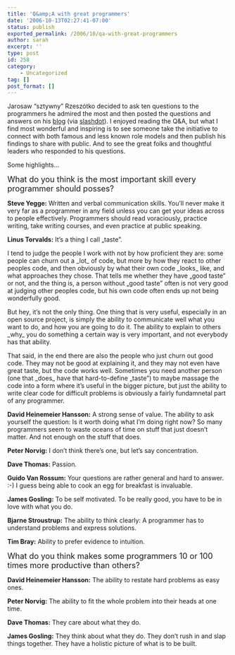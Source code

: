```yaml
---
title: 'Q&amp;A with great programmers'
date: '2006-10-13T02:27:41-07:00'
status: publish
exported_permalink: /2006/10/qa-with-great-programmers
author: sarah
excerpt: ''
type: post
id: 258
category:
    - Uncategorized
tag: []
post_format: []
---
```

Jarosaw “sztywny” Rzeszótko decided to ask ten questions to the programmers he admired the most and then posted the questions and answers on his [blog](http://sztywny.titaniumhosting.com/2006/07/23/stiff-asks-great-programmers-answers/) (via [slashdot](http://it.slashdot.org/article.pl?sid=06/10/10/031226)). I enjoyed reading the Q&amp;A, but what I find most wonderful and inspiring is to see someone take the initiative to connect with both famous and less known role models and then publish his findings to share with public. And to see the great folks and thoughtful leaders who responded to his questions.

Some highlights…

<font size="+1">What do you think is the most important skill every programmer should posses?</font>

**Steve Yegge:** Written and verbal communication skills. You’ll never make it very far as a programmer in any field unless you can get your ideas across to people effectively. Programmers should read voraciously, practice writing, take writing courses, and even practice at public speaking.

**Linus Torvalds:** It’s a thing I call „taste”.

I tend to judge the people I work with not by how proficient they are: some people can churn out a \_lot\_ of code, but more by how they react to other peoples code, and then obviously by what their own code \_looks\_ like, and what approaches they chose. That tells me whether they have „good taste” or not, and the thing is, a person without „good taste” often is not very good at judging other peoples code, but his own code often ends up not being wonderfully good.

But hey, it’s not the only thing. One thing that is very useful, especially in an open source project, is simply the ability to communicate well what you want to do, and how you are going to do it. The ability to explain to others \_why\_ you do something a certain way is very important, and not everybody has that ability.

That said, in the end there are also the people who just churn out good code. They may not be good at explaining it, and they may not even have great taste, but the code works well. Sometimes you need another person (one that \_does\_ have that hard-to-define „taste”) to maybe massage the code into a form where it’s useful in the bigger picture, but just the ability to write clear code for difficult problems is obviously a fairly fundamnetal part of any programmer.

**David Heinemeier Hansson:** A strong sense of value. The ability to ask yourself the question: Is it worth doing what I’m doing right now? So many programmers seem to waste oceans of time on stuff that just doesn’t matter. And not enough on the stuff that does.

**Peter Norvig:** I don’t think there’s one, but let’s say concentration.

**Dave Thomas:** Passion.

**Guido Van Rossum:** Your questions are rather general and hard to answer. :-) I guess being able to cook an egg for breakfast is invaluable.

**James Gosling:** To be self motivated. To be really good, you have to be in love with what you do.

**Bjarne Stroustrup:** The ability to think clearly: A programmer has to understand problems and express solutions.

**Tim Bray:** Ability to prefer evidence to intuition.

<font size="+1">What do you think makes some programmers 10 or 100 times more productive than others?</font>

**David Heinemeier Hansson:** The ability to restate hard problems as easy ones.

**Peter Norvig:** The ability to fit the whole problem into their heads at one time.

**Dave Thomas:** They care about what they do.

**James Gosling:** They think about what they do. They don’t rush in and slap things together. They have a holistic picture of what is to be built.